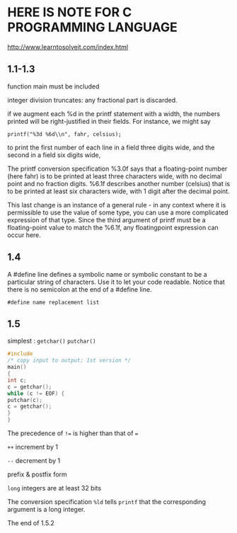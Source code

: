 # HERE IS NOTE FOR C PROGRAMMING LANGUAGE

http://www.learntosolveit.com/index.html

## 1.1-1.3

function main must be included

integer division truncates: any fractional part is discarded.

if we augment each %d in the printf statement with a width, the numbers printed will be right-justified in their fields. For instance, we might say

```
printf("%3d %6d\\n", fahr, celsius);
```

to print the first number of each line in a field three digits wide, and the second in a field six digits wide,

The printf conversion specification %3.0f says that a floating-point number (here fahr) is to be printed at least three characters wide, with no decimal point and no fraction digits. %6.1f describes another number (celsius) that is to be printed at least six characters wide, with 1 digit after the decimal point.

This last change is an instance of a general rule - in any context where it is permissible to use the value of some type, you can use a more complicated expression of that type. Since the third argument of printf must be a floating-point value to match the %6.1f, any floatingpoint expression can occur here.

## 1.4

A #define line defines a symbolic name or symbolic constant to be a particular string of characters. Use it to let your code readable. Notice that there is no semicolon at the end of a #define line.

```
#define name replacement list
```

## 1.5

simplest : `getchar()`  `putchar()`

```c
#include
/* copy input to output; 1st version */
main()
{
int c;
c = getchar();
while (c != EOF) {
putchar(c);
c = getchar();
}
}
```

The precedence of `!=` is higher than that of `=`

`++` increment by 1

`--` decrement by 1

prefix & postfix form

`long` integers are at least 32 bits

The conversion specification `%ld` tells `printf` that the corresponding argument is a long integer.

The end of 1.5.2